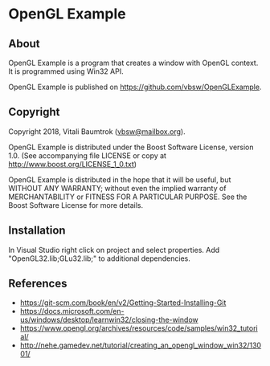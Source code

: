 # OpenGL Example

## About
OpenGL Example is a program that creates a window with OpenGL context. It is programmed using Win32 API.

OpenGL Example is published on <https://github.com/vbsw/OpenGLExample>.

## Copyright
Copyright 2018, Vitali Baumtrok (vbsw@mailbox.org).

OpenGL Example is distributed under the Boost Software License, version 1.0. (See accompanying file LICENSE or copy at <http://www.boost.org/LICENSE_1_0.txt>)

OpenGL Example is distributed in the hope that it will be useful, but WITHOUT ANY WARRANTY; without even the implied warranty of MERCHANTABILITY or FITNESS FOR A PARTICULAR PURPOSE. See the Boost Software License for more details.

## Installation
In Visual Studio right click on project and select properties. Add "OpenGL32.lib;GLu32.lib;" to additional dependencies.

## References
- <https://git-scm.com/book/en/v2/Getting-Started-Installing-Git>
- <https://docs.microsoft.com/en-us/windows/desktop/learnwin32/closing-the-window>
- <https://www.opengl.org/archives/resources/code/samples/win32_tutorial/>
- <http://nehe.gamedev.net/tutorial/creating_an_opengl_window_win32/13001/>
